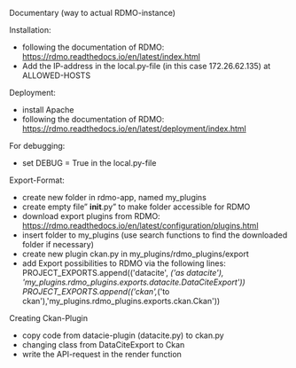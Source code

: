 Documentary (way to actual RDMO-instance)

Installation: 
- following the documentation of RDMO: https://rdmo.readthedocs.io/en/latest/index.html
- Add the IP-address in the local.py-file (in this case 172.26.62.135) at ALLOWED-HOSTS

Deployment:
- install Apache
- following the documentation of RDMO: https://rdmo.readthedocs.io/en/latest/deployment/index.html

For debugging:
- set DEBUG = True in the local.py-file

Export-Format:
- create new folder in rdmo-app, named my_plugins
- create empty file” __init__.py” to make folder accessible for RDMO
- download export plugins from RDMO: https://rdmo.readthedocs.io/en/latest/configuration/plugins.html
- insert folder to my_plugins (use search functions to find the downloaded folder if necessary)
- create new plugin ckan.py in my_plugins/rdmo_plugins/export
- add Export possibilities to RDMO via the following lines:
PROJECT_EXPORTS.append(('datacite', _('as datacite'), 'my_plugins.rdmo_plugins.exports.datacite.DataCiteExport'))
PROJECT_EXPORTS.append(('ckan',_('to ckan'),'my_plugins.rdmo_plugins.exports.ckan.Ckan')) 

Creating Ckan-Plugin
- copy code from datacie-plugin (datacite.py) to ckan.py
- changing class from DataCiteExport to Ckan
- write the API-request in the render function
